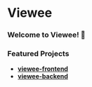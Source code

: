 # Viewee
### Welcome to Viewee! 🌟

### Featured Projects
- **[viewee-frontend](https://github.com/viewee-ai/viewee-frontend)**
- **[viewee-backend](https://github.com/viewee-ai/viewee-backend)**
